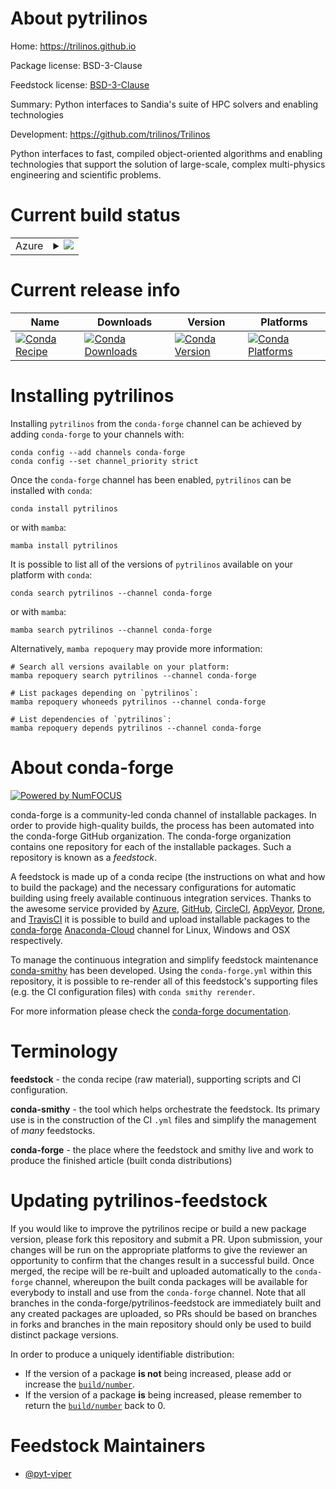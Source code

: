 About pytrilinos
================

Home: https://trilinos.github.io

Package license: BSD-3-Clause

Feedstock license: [BSD-3-Clause](https://github.com/conda-forge/pytrilinos-feedstock/blob/main/LICENSE.txt)

Summary: Python interfaces to Sandia's suite of HPC solvers and enabling technologies

Development: https://github.com/trilinos/Trilinos

Python interfaces to fast, compiled object-oriented algorithms and enabling technologies that support the solution of large-scale, complex multi-physics engineering and scientific problems.

Current build status
====================


<table>
    
  <tr>
    <td>Azure</td>
    <td>
      <details>
        <summary>
          <a href="https://dev.azure.com/conda-forge/feedstock-builds/_build/latest?definitionId=5468&branchName=main">
            <img src="https://dev.azure.com/conda-forge/feedstock-builds/_apis/build/status/pytrilinos-feedstock?branchName=main">
          </a>
        </summary>
        <table>
          <thead><tr><th>Variant</th><th>Status</th></tr></thead>
          <tbody><tr>
              <td>linux_64_mpimpichpython3.7.____cpython</td>
              <td>
                <a href="https://dev.azure.com/conda-forge/feedstock-builds/_build/latest?definitionId=5468&branchName=main">
                  <img src="https://dev.azure.com/conda-forge/feedstock-builds/_apis/build/status/pytrilinos-feedstock?branchName=main&jobName=linux&configuration=linux_64_mpimpichpython3.7.____cpython" alt="variant">
                </a>
              </td>
            </tr><tr>
              <td>linux_64_mpimpichpython3.8.____cpython</td>
              <td>
                <a href="https://dev.azure.com/conda-forge/feedstock-builds/_build/latest?definitionId=5468&branchName=main">
                  <img src="https://dev.azure.com/conda-forge/feedstock-builds/_apis/build/status/pytrilinos-feedstock?branchName=main&jobName=linux&configuration=linux_64_mpimpichpython3.8.____cpython" alt="variant">
                </a>
              </td>
            </tr><tr>
              <td>linux_64_mpimpichpython3.9.____cpython</td>
              <td>
                <a href="https://dev.azure.com/conda-forge/feedstock-builds/_build/latest?definitionId=5468&branchName=main">
                  <img src="https://dev.azure.com/conda-forge/feedstock-builds/_apis/build/status/pytrilinos-feedstock?branchName=main&jobName=linux&configuration=linux_64_mpimpichpython3.9.____cpython" alt="variant">
                </a>
              </td>
            </tr><tr>
              <td>linux_64_mpiopenmpipython3.7.____cpython</td>
              <td>
                <a href="https://dev.azure.com/conda-forge/feedstock-builds/_build/latest?definitionId=5468&branchName=main">
                  <img src="https://dev.azure.com/conda-forge/feedstock-builds/_apis/build/status/pytrilinos-feedstock?branchName=main&jobName=linux&configuration=linux_64_mpiopenmpipython3.7.____cpython" alt="variant">
                </a>
              </td>
            </tr><tr>
              <td>linux_64_mpiopenmpipython3.8.____cpython</td>
              <td>
                <a href="https://dev.azure.com/conda-forge/feedstock-builds/_build/latest?definitionId=5468&branchName=main">
                  <img src="https://dev.azure.com/conda-forge/feedstock-builds/_apis/build/status/pytrilinos-feedstock?branchName=main&jobName=linux&configuration=linux_64_mpiopenmpipython3.8.____cpython" alt="variant">
                </a>
              </td>
            </tr><tr>
              <td>linux_64_mpiopenmpipython3.9.____cpython</td>
              <td>
                <a href="https://dev.azure.com/conda-forge/feedstock-builds/_build/latest?definitionId=5468&branchName=main">
                  <img src="https://dev.azure.com/conda-forge/feedstock-builds/_apis/build/status/pytrilinos-feedstock?branchName=main&jobName=linux&configuration=linux_64_mpiopenmpipython3.9.____cpython" alt="variant">
                </a>
              </td>
            </tr><tr>
              <td>osx_64_mpimpichpython3.7.____cpython</td>
              <td>
                <a href="https://dev.azure.com/conda-forge/feedstock-builds/_build/latest?definitionId=5468&branchName=main">
                  <img src="https://dev.azure.com/conda-forge/feedstock-builds/_apis/build/status/pytrilinos-feedstock?branchName=main&jobName=osx&configuration=osx_64_mpimpichpython3.7.____cpython" alt="variant">
                </a>
              </td>
            </tr><tr>
              <td>osx_64_mpimpichpython3.8.____cpython</td>
              <td>
                <a href="https://dev.azure.com/conda-forge/feedstock-builds/_build/latest?definitionId=5468&branchName=main">
                  <img src="https://dev.azure.com/conda-forge/feedstock-builds/_apis/build/status/pytrilinos-feedstock?branchName=main&jobName=osx&configuration=osx_64_mpimpichpython3.8.____cpython" alt="variant">
                </a>
              </td>
            </tr><tr>
              <td>osx_64_mpimpichpython3.9.____cpython</td>
              <td>
                <a href="https://dev.azure.com/conda-forge/feedstock-builds/_build/latest?definitionId=5468&branchName=main">
                  <img src="https://dev.azure.com/conda-forge/feedstock-builds/_apis/build/status/pytrilinos-feedstock?branchName=main&jobName=osx&configuration=osx_64_mpimpichpython3.9.____cpython" alt="variant">
                </a>
              </td>
            </tr><tr>
              <td>osx_64_mpiopenmpipython3.7.____cpython</td>
              <td>
                <a href="https://dev.azure.com/conda-forge/feedstock-builds/_build/latest?definitionId=5468&branchName=main">
                  <img src="https://dev.azure.com/conda-forge/feedstock-builds/_apis/build/status/pytrilinos-feedstock?branchName=main&jobName=osx&configuration=osx_64_mpiopenmpipython3.7.____cpython" alt="variant">
                </a>
              </td>
            </tr><tr>
              <td>osx_64_mpiopenmpipython3.8.____cpython</td>
              <td>
                <a href="https://dev.azure.com/conda-forge/feedstock-builds/_build/latest?definitionId=5468&branchName=main">
                  <img src="https://dev.azure.com/conda-forge/feedstock-builds/_apis/build/status/pytrilinos-feedstock?branchName=main&jobName=osx&configuration=osx_64_mpiopenmpipython3.8.____cpython" alt="variant">
                </a>
              </td>
            </tr><tr>
              <td>osx_64_mpiopenmpipython3.9.____cpython</td>
              <td>
                <a href="https://dev.azure.com/conda-forge/feedstock-builds/_build/latest?definitionId=5468&branchName=main">
                  <img src="https://dev.azure.com/conda-forge/feedstock-builds/_apis/build/status/pytrilinos-feedstock?branchName=main&jobName=osx&configuration=osx_64_mpiopenmpipython3.9.____cpython" alt="variant">
                </a>
              </td>
            </tr>
          </tbody>
        </table>
      </details>
    </td>
  </tr>
</table>

Current release info
====================

| Name | Downloads | Version | Platforms |
| --- | --- | --- | --- |
| [![Conda Recipe](https://img.shields.io/badge/recipe-pytrilinos-green.svg)](https://anaconda.org/conda-forge/pytrilinos) | [![Conda Downloads](https://img.shields.io/conda/dn/conda-forge/pytrilinos.svg)](https://anaconda.org/conda-forge/pytrilinos) | [![Conda Version](https://img.shields.io/conda/vn/conda-forge/pytrilinos.svg)](https://anaconda.org/conda-forge/pytrilinos) | [![Conda Platforms](https://img.shields.io/conda/pn/conda-forge/pytrilinos.svg)](https://anaconda.org/conda-forge/pytrilinos) |

Installing pytrilinos
=====================

Installing `pytrilinos` from the `conda-forge` channel can be achieved by adding `conda-forge` to your channels with:

```
conda config --add channels conda-forge
conda config --set channel_priority strict
```

Once the `conda-forge` channel has been enabled, `pytrilinos` can be installed with `conda`:

```
conda install pytrilinos
```

or with `mamba`:

```
mamba install pytrilinos
```

It is possible to list all of the versions of `pytrilinos` available on your platform with `conda`:

```
conda search pytrilinos --channel conda-forge
```

or with `mamba`:

```
mamba search pytrilinos --channel conda-forge
```

Alternatively, `mamba repoquery` may provide more information:

```
# Search all versions available on your platform:
mamba repoquery search pytrilinos --channel conda-forge

# List packages depending on `pytrilinos`:
mamba repoquery whoneeds pytrilinos --channel conda-forge

# List dependencies of `pytrilinos`:
mamba repoquery depends pytrilinos --channel conda-forge
```


About conda-forge
=================

[![Powered by
NumFOCUS](https://img.shields.io/badge/powered%20by-NumFOCUS-orange.svg?style=flat&colorA=E1523D&colorB=007D8A)](https://numfocus.org)

conda-forge is a community-led conda channel of installable packages.
In order to provide high-quality builds, the process has been automated into the
conda-forge GitHub organization. The conda-forge organization contains one repository
for each of the installable packages. Such a repository is known as a *feedstock*.

A feedstock is made up of a conda recipe (the instructions on what and how to build
the package) and the necessary configurations for automatic building using freely
available continuous integration services. Thanks to the awesome service provided by
[Azure](https://azure.microsoft.com/en-us/services/devops/), [GitHub](https://github.com/),
[CircleCI](https://circleci.com/), [AppVeyor](https://www.appveyor.com/),
[Drone](https://cloud.drone.io/welcome), and [TravisCI](https://travis-ci.com/)
it is possible to build and upload installable packages to the
[conda-forge](https://anaconda.org/conda-forge) [Anaconda-Cloud](https://anaconda.org/)
channel for Linux, Windows and OSX respectively.

To manage the continuous integration and simplify feedstock maintenance
[conda-smithy](https://github.com/conda-forge/conda-smithy) has been developed.
Using the ``conda-forge.yml`` within this repository, it is possible to re-render all of
this feedstock's supporting files (e.g. the CI configuration files) with ``conda smithy rerender``.

For more information please check the [conda-forge documentation](https://conda-forge.org/docs/).

Terminology
===========

**feedstock** - the conda recipe (raw material), supporting scripts and CI configuration.

**conda-smithy** - the tool which helps orchestrate the feedstock.
                   Its primary use is in the construction of the CI ``.yml`` files
                   and simplify the management of *many* feedstocks.

**conda-forge** - the place where the feedstock and smithy live and work to
                  produce the finished article (built conda distributions)


Updating pytrilinos-feedstock
=============================

If you would like to improve the pytrilinos recipe or build a new
package version, please fork this repository and submit a PR. Upon submission,
your changes will be run on the appropriate platforms to give the reviewer an
opportunity to confirm that the changes result in a successful build. Once
merged, the recipe will be re-built and uploaded automatically to the
`conda-forge` channel, whereupon the built conda packages will be available for
everybody to install and use from the `conda-forge` channel.
Note that all branches in the conda-forge/pytrilinos-feedstock are
immediately built and any created packages are uploaded, so PRs should be based
on branches in forks and branches in the main repository should only be used to
build distinct package versions.

In order to produce a uniquely identifiable distribution:
 * If the version of a package **is not** being increased, please add or increase
   the [``build/number``](https://docs.conda.io/projects/conda-build/en/latest/resources/define-metadata.html#build-number-and-string).
 * If the version of a package **is** being increased, please remember to return
   the [``build/number``](https://docs.conda.io/projects/conda-build/en/latest/resources/define-metadata.html#build-number-and-string)
   back to 0.

Feedstock Maintainers
=====================

* [@pyt-viper](https://github.com/pyt-viper/)

